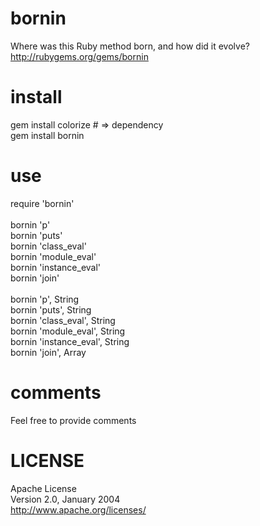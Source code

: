bornin
======
Where was this Ruby method born, and how did it evolve? <br/>
http://rubygems.org/gems/bornin

install
=======
gem install colorize # => dependency <br/>
gem install bornin 

use
===
require 'bornin' <br/><br/>
bornin 'p' <br/>
bornin 'puts' <br/>
bornin 'class_eval' <br/>
bornin 'module_eval' <br/>
bornin 'instance_eval' <br/>
bornin 'join' <br/><br/>
bornin 'p', String <br/>
bornin 'puts', String <br/>
bornin 'class_eval', String <br/>
bornin 'module_eval', String <br/>
bornin 'instance_eval', String <br/>
bornin 'join', Array

comments
========
Feel free to provide comments 

LICENSE
=======
Apache License <br/>
Version 2.0, January 2004 <br/>
http://www.apache.org/licenses/ 
